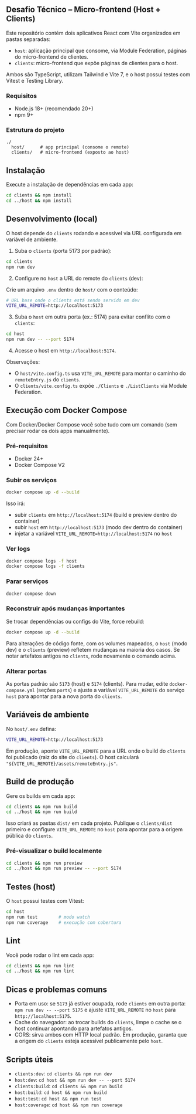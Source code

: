 ## Desafio Técnico – Micro-frontend (Host + Clients)

Este repositório contém dois aplicativos React com Vite organizados em pastas separadas:

- `host`: aplicação principal que consome, via Module Federation, páginas do micro-frontend de clientes.
- `clients`: micro-frontend que expõe páginas de clientes para o host.

Ambos são TypeScript, utilizam Tailwind e Vite 7, e o host possui testes com Vitest e Testing Library.

### Requisitos

- Node.js 18+ (recomendado 20+)
- npm 9+

### Estrutura do projeto

```
./
  host/      # app principal (consome o remote)
  clients/   # micro-frontend (exposto ao host)
```

## Instalação

Execute a instalação de dependências em cada app:

```bash
cd clients && npm install
cd ../host && npm install
```

## Desenvolvimento (local)

O host depende do `clients` rodando e acessível via URL configurada em variável de ambiente.

1. Suba o `clients` (porta 5173 por padrão):

```bash
cd clients
npm run dev
```

2. Configure no `host` a URL do remote do `clients` (dev):

Crie um arquivo `.env` dentro de `host/` com o conteúdo:

```bash
# URL base onde o clients está sendo servido em dev
VITE_URL_REMOTE=http://localhost:5173
```

3. Suba o `host` em outra porta (ex.: 5174) para evitar conflito com o `clients`:

```bash
cd host
npm run dev -- --port 5174
```

4. Acesse o host em `http://localhost:5174`.

Observações:

- O `host/vite.config.ts` usa `VITE_URL_REMOTE` para montar o caminho do `remoteEntry.js` do `clients`.
- O `clients/vite.config.ts` expõe `./Clients` e `./ListClients` via Module Federation.

## Execução com Docker Compose

Com Docker/Docker Compose você sobe tudo com um comando (sem precisar rodar os dois apps manualmente).

### Pré-requisitos

- Docker 24+
- Docker Compose V2

### Subir os serviços

```bash
docker compose up -d --build
```

Isso irá:

- subir `clients` em `http://localhost:5174` (build e preview dentro do container)
- subir `host` em `http://localhost:5173` (modo dev dentro do container)
- injetar a variável `VITE_URL_REMOTE=http://localhost:5174` no `host`

### Ver logs

```bash
docker compose logs -f host
docker compose logs -f clients
```

### Parar serviços

```bash
docker compose down
```

### Reconstruir após mudanças importantes

Se trocar dependências ou configs do Vite, force rebuild:

```bash
docker compose up -d --build
```

Para alterações de código fonte, com os volumes mapeados, o `host` (modo dev) e o `clients` (preview) refletem mudanças na maioria dos casos. Se notar artefatos antigos no `clients`, rode novamente o comando acima.

### Alterar portas

As portas padrão são `5173` (host) e `5174` (clients). Para mudar, edite `docker-compose.yml` (seções `ports`) e ajuste a variável `VITE_URL_REMOTE` do serviço `host` para apontar para a nova porta do `clients`.

## Variáveis de ambiente

No `host/.env` defina:

```bash
VITE_URL_REMOTE=http://localhost:5173
```

Em produção, aponte `VITE_URL_REMOTE` para a URL onde o build do `clients` foi publicado (raiz do site do `clients`). O host calculará `"${VITE_URL_REMOTE}/assets/remoteEntry.js"`.

## Build de produção

Gere os builds em cada app:

```bash
cd clients && npm run build
cd ../host && npm run build
```

Isso criará as pastas `dist/` em cada projeto. Publique o `clients/dist` primeiro e configure `VITE_URL_REMOTE` no `host` para apontar para a origem pública do `clients`.

### Pré-visualizar o build localmente

```bash
cd clients && npm run preview
cd ../host && npm run preview -- --port 5174
```

## Testes (host)

O `host` possui testes com Vitest:

```bash
cd host
npm run test        # modo watch
npm run coverage    # execução com cobertura
```

## Lint

Você pode rodar o lint em cada app:

```bash
cd clients && npm run lint
cd ../host && npm run lint
```

## Dicas e problemas comuns

- Porta em uso: se `5173` já estiver ocupada, rode `clients` em outra porta: `npm run dev -- --port 5175` e ajuste `VITE_URL_REMOTE` no `host` para `http://localhost:5175`.
- Cache do navegador: ao trocar builds do `clients`, limpe o cache se o host continuar apontando para artefatos antigos.
- CORS: sirva ambos com HTTP local padrão. Em produção, garanta que a origem do `clients` esteja acessível publicamente pelo `host`.

## Scripts úteis

- `clients:dev`: `cd clients && npm run dev`
- `host:dev`: `cd host && npm run dev -- --port 5174`
- `clients:build`: `cd clients && npm run build`
- `host:build`: `cd host && npm run build`
- `host:test`: `cd host && npm run test`
- `host:coverage`: `cd host && npm run coverage`
